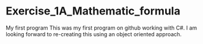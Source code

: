 # Exercise_1A_Mathematic_formula
My first program
This was my first program on github working with C#. 
I am looking forward to re-creating this using an object oriented approach. 

